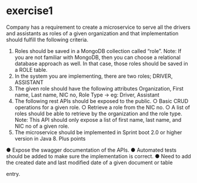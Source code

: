 # exercise1
Company has a requirement to create a microservice to serve all the drivers and assistants as roles of a given organization and that implementation should fulfill the following criteria.
1. Roles should be saved in a MongoDB collection called “role”.
Note: If you are not familiar with MongoDB, then you can choose a relational database approach as well. In that case, those roles should be saved in a ROLE table.
2. In the system you are implementing, there are two roles; DRIVER, ASSISTANT
3. The given role should have the following attributes Organization,
First name,
Last name,
NIC no,
Role Type → eg: Driver, Assistant
4. The following rest APIs should be exposed to the public.
  ○ Basic CRUD operations for a given role.
  ○ Retrieve a role from the NIC no.
  ○ A list of roles should be able to retrieve by the organization and the role type.
Note: This API should only expose a list of first name, last name, and NIC no of a given role.
5. The microservice should be implemented in Sprint boot 2.0 or higher version in Java 8.
Plus points

  ● Expose the swagger documentation of the APIs.
  ● Automated tests should be added to make sure the implementation is correct.
  ● Need to add the created date and last modified date of a given document or table

entry.
